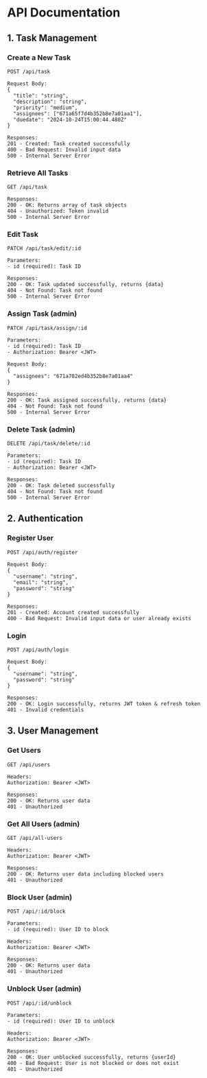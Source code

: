 # API Documentation

## 1. Task Management

### Create a New Task
```http
POST /api/task

Request Body:
{
  "title": "string",
  "description": "string",
  "priority": "medium",
  "assignees": ["671a65f7d4b352b8e7a01aa1"],
  "duedate": "2024-10-24T15:00:44.480Z"
}

Responses:
201 - Created: Task created successfully
400 - Bad Request: Invalid input data
500 - Internal Server Error
```

### Retrieve All Tasks
```http
GET /api/task

Responses:
200 - OK: Returns array of task objects
404 - Unauthorized: Token invalid
500 - Internal Server Error
```

### Edit Task
```http
PATCH /api/task/edit/:id

Parameters:
- id (required): Task ID

Responses:
200 - OK: Task updated successfully, returns {data}
404 - Not Found: Task not found
500 - Internal Server Error
```

### Assign Task (admin)
```http
PATCH /api/task/assign/:id

Parameters:
- id (required): Task ID
- Authorization: Bearer <JWT>

Request Body:
{
  "assignees": "671a702ed4b352b8e7a01aa4"
}

Responses:
200 - OK: Task assigned successfully, returns {data}
404 - Not Found: Task not found
500 - Internal Server Error
```

### Delete Task (admin)
```http
DELETE /api/task/delete/:id

Parameters:
- id (required): Task ID
- Authorization: Bearer <JWT>

Responses:
200 - OK: Task deleted successfully
404 - Not Found: Task not found
500 - Internal Server Error
```

## 2. Authentication

### Register User
```http
POST /api/auth/register

Request Body:
{
  "username": "string",
  "email": "string",
  "password": "string"
}

Responses:
201 - Created: Account created successfully
400 - Bad Request: Invalid input data or user already exists
```

### Login
```http
POST /api/auth/login

Request Body:
{
  "username": "string",
  "password": "string"
}

Responses:
200 - OK: Login successfully, returns JWT token & refresh token
401 - Invalid credentials
```

## 3. User Management

### Get Users
```http
GET /api/users

Headers:
Authorization: Bearer <JWT>

Responses:
200 - OK: Returns user data
401 - Unauthorized
```

### Get All Users (admin)
```http
GET /api/all-users

Headers:
Authorization: Bearer <JWT>

Responses:
200 - OK: Returns user data including blocked users
401 - Unauthorized
```

### Block User (admin)
```http
POST /api/:id/block

Parameters:
- id (required): User ID to block

Headers:
Authorization: Bearer <JWT>

Responses:
200 - OK: Returns user data
401 - Unauthorized
```

### Unblock User (admin)
```http
POST /api/:id/unblock

Parameters:
- id (required): User ID to unblock

Headers:
Authorization: Bearer <JWT>

Responses:
200 - OK: User unblocked successfully, returns {userId}
400 - Bad Request: User is not blocked or does not exist
401 - Unauthorized
```